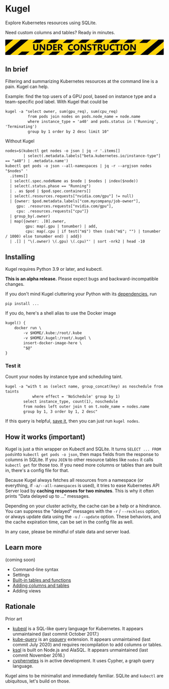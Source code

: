 # Kugel

Explore Kubernetes resources using SQLite.

Need custom columns and tables?  Ready in minutes.

![](./docs/under-construction.jpg)

## In brief

Filtering and summarizing Kubernetes resources at the command line is a pain.
Kugel can help.

Example: find the top users of a GPU pool, based on instance type and a team-specific pod label.
With Kugel that could be

```shell
kugel -a "select owner, sum(gpu_req), sum(cpu_req)
          from pods join nodes on pods.node_name = node.name
          where instance_type = 'a40' and pods.status in ('Running', 'Terminating')
          group by 1 order by 2 desc limit 10"
```

Without Kugel

```shell
nodes=$(kubectl get nodes -o json | jq -r '.items[] 
        | select(.metadata.labels["beta.kubernetes.io/instance-type"] == "a40") | .metadata.name')
kubectl get pods -o json --all-namespaces | jq -r --argjson nodes "$nodes" '
  .items[]
  | select(.spec.nodeName as $node | $nodes | index($node))
  | select(.status.phase == "Running")
  | . as $pod | $pod.spec.containers[]
  | select(.resources.requests["nvidia.com/gpu"] != null)
  | {owner: $pod.metadata.labels["com.mycompany/job-owner"], 
     gpu: .resources.requests["nvidia.com/gpu"], 
     cpu: .resources.requests["cpu"]}
  | group_by(.owner) 
  | map({owner: .[0].owner, 
         gpu: map(.gpu | tonumber) | add, 
         cpu: map(.cpu | if test("m$") then (sub("m$"; "") | tonumber / 1000) else tonumber end) | add})
  | .[] | "\(.owner) \(.gpu) \(.cpu)"' | sort -nrk2 | head -10
```

## Installing

Kugel requires Python 3.9 or later, and kubectl.

**This is an alpha release.**  Please expect bugs and backward-incompatible changes.

If you don't mind Kugel cluttering your Python with its [dependencies](./requirements.txt), run

```
pip install ...
```

If you do, here's a shell alias to use the Docker image

```shell
kugel() {
    docker run \
        -v $HOME/.kube:/root/.kube 
        -v $HOME/.kugel:/root/.kugel \
        insert-docker-image-here \
        "$@"
}
```

### Test it

Count your nodes by instance type and scheduling taint.

```shell
kugel -a "with t as (select name, group_concat(key) as noschedule from taints
            where effect = 'NoSchedule' group by 1)
        select instance_type, count(1), noschedule
        from nodes left outer join t on t.node_name = nodes.name
        group by 1, 3 order by 1, 2 desc"
```

If this query is helpful, [save it](./docs/aliases.md), then you can just run `kugel nodes`.

## How it works (important)

Kugel is just a thin wrapper on Kubectl and SQLite.  It turns `SELECT ... FROM pods`into 
`kubectl get pods -o json`, then maps fields from the response to columns
in SQLite.  If you `JOIN` to other resource tables like `nodes` it calls `kubectl get`
for those too.  If you need more columns or tables than are built in, there's a config file for that.

Because Kugel always fetches all resources from a namespace (or everything, if 
`-a/--all-namespaces` is used), it tries
to ease Kubernetes API Server load by **caching responses for 
two minutes**.  This is why it often prints "Data delayed up to ..." messages.

Depending on your cluster activity, the cache can be a help or a hindrance.
You can suppress the "delayed" messages with the `-r` / `--reckless` option, or
always update data using the `-u` / `--update` option.  These behaviors, and
the cache expiration time, can be set in the config file as well.

In any case, please be mindful of stale data and server load.

## Learn more

(coming soon)

* Command-line syntax
* Settings
* [Built-in tables and functions](./docs/builtins.md)
* [Adding columns and tables](./docs/extending.md)
* Adding views

## Rationale

Prior art

* [kubeql](https://github.com/saracen/kubeql) is a SQL-like query language for Kubernetes. It appears unmaintained (last commit October 2017.)
* [kube-query](https://github.com/aquasecurity/kube-query) is an [osquery](https://osquery.io/) extension. It appears unmaintained (last commit July 2020) and requires recompilation to add columns or tables.
* [ksql](https://github.com/brendandburns/ksql) is built on Node.js and AlaSQL.  It appears unmaintained (last commit November 2016.)
* [cyphernetes](https://github.com/AvitalTamir/cyphernetes) is in active development.  It uses Cypher, a graph query language.

Kugel aims to be minimalist and immediately familiar.
SQLite and `kubectl` are ubiquitous, let's build on those.

